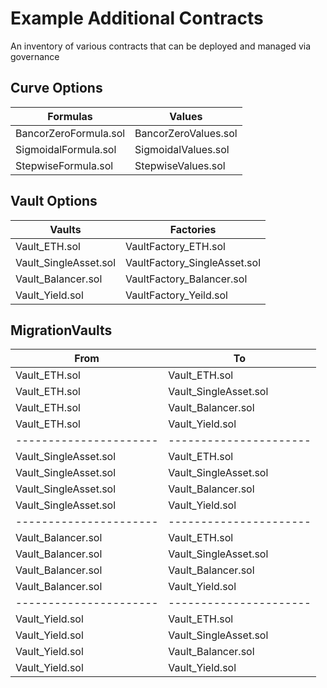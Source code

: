 # Example Additional Contracts
An inventory of various contracts that can be deployed and managed via governance

## Curve Options

Formulas               | Values
---------------------- | -----------------------------
BancorZeroFormula.sol  | BancorZeroValues.sol
SigmoidalFormula.sol   | SigmoidalValues.sol
StepwiseFormula.sol    | StepwiseValues.sol

## Vault Options

Vaults                 | Factories
---------------------- | -----------------------------
Vault_ETH.sol          | VaultFactory_ETH.sol
Vault_SingleAsset.sol  | VaultFactory_SingleAsset.sol
Vault_Balancer.sol     | VaultFactory_Balancer.sol
Vault_Yield.sol        | VaultFactory_Yeild.sol

## MigrationVaults

From                   | To
---------------------- | -----------------------------
Vault_ETH.sol          | Vault_ETH.sol
Vault_ETH.sol          | Vault_SingleAsset.sol
Vault_ETH.sol          | Vault_Balancer.sol
Vault_ETH.sol          | Vault_Yield.sol 
---------------------- | ----------------------
Vault_SingleAsset.sol  | Vault_ETH.sol
Vault_SingleAsset.sol  | Vault_SingleAsset.sol
Vault_SingleAsset.sol  | Vault_Balancer.sol
Vault_SingleAsset.sol  | Vault_Yield.sol 
---------------------- | ----------------------
Vault_Balancer.sol     | Vault_ETH.sol
Vault_Balancer.sol     | Vault_SingleAsset.sol
Vault_Balancer.sol     | Vault_Balancer.sol
Vault_Balancer.sol     | Vault_Yield.sol 
---------------------- | ----------------------
Vault_Yield.sol        | Vault_ETH.sol
Vault_Yield.sol        | Vault_SingleAsset.sol
Vault_Yield.sol        | Vault_Balancer.sol
Vault_Yield.sol        | Vault_Yield.sol 